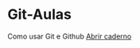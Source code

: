 # Git-Aulas
Como usar Git e Github
<a target="_blank" href="https://arthurfcosmo.github.io/Git-Aulas/Aulas/1.criar_repositorio.html">Abrir caderno</a><br>
